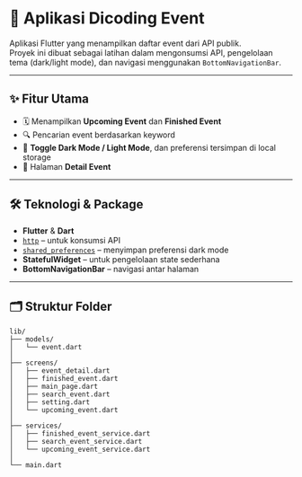 # 📱 Aplikasi Dicoding Event

Aplikasi Flutter yang menampilkan daftar event dari API publik.  
Proyek ini dibuat sebagai latihan dalam mengonsumsi API, pengelolaan tema (dark/light mode), dan navigasi menggunakan `BottomNavigationBar`.

---

## ✨ Fitur Utama

- 🗓️ Menampilkan **Upcoming Event** dan **Finished Event**
- 🔍 Pencarian event berdasarkan keyword
- 🌙 **Toggle Dark Mode / Light Mode**, dan preferensi tersimpan di local storage
- 📄 Halaman **Detail Event**

---

## 🛠️ Teknologi & Package

- **Flutter** & **Dart**
- [`http`](https://pub.dev/packages/http) – untuk konsumsi API
- [`shared_preferences`](https://pub.dev/packages/shared_preferences) – menyimpan preferensi dark mode
- **StatefulWidget** – untuk pengelolaan state sederhana
- **BottomNavigationBar** – navigasi antar halaman

---

## 🗂️ Struktur Folder

```plaintext
lib/
├── models/
│   └── event.dart
│
├── screens/
│   ├── event_detail.dart
│   ├── finished_event.dart
│   ├── main_page.dart
│   ├── search_event.dart
│   ├── setting.dart
│   └── upcoming_event.dart
│
├── services/
│   ├── finished_event_service.dart
│   ├── search_event_service.dart
│   └── upcoming_event_service.dart
│
└── main.dart
```
